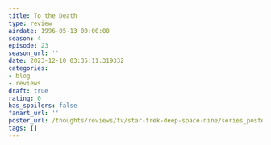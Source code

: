 ```yaml
---
title: To the Death
type: review
airdate: 1996-05-13 00:00:00
season: 4
episode: 23
season_url: ''
date: 2023-12-10 03:35:11.319332
categories:
- blog
- reviews
draft: true
rating: 0
has_spoilers: false
fanart_url: ''
poster_url: /thoughts/reviews/tv/star-trek-deep-space-nine/series_poster.jpg
tags: []
---
```


